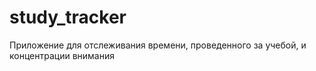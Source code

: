 # study_tracker
Приложение для отслеживания времени, проведенного за учебой, и концентрации внимания
